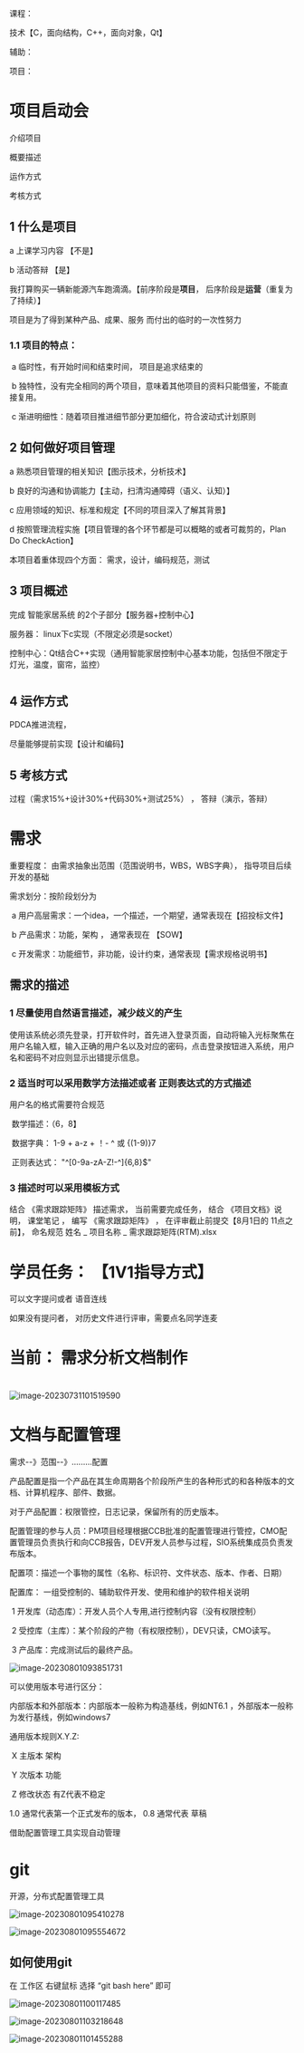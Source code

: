 课程：

技术【C，面向结构，C++，面向对象，Qt】

辅助：

项目：



# 项目启动会

介绍项目

概要描述

运作方式

考核方式



## 1	什么是项目

a	上课学习内容		【不是】

b	活动答辩				【是】

我打算购买一辆新能源汽车跑滴滴。【前序阶段是**项目**， 后序阶段是**运营**（重复为了持续）】

项目是为了得到某种产品、成果、服务 而付出的临时的一次性努力

### 1.1	项目的特点：

​	a	临时性，有开始时间和结束时间，  项目是追求结束的

​	b	独特性，没有完全相同的两个项目，意味着其他项目的资料只能借鉴，不能直接复用。

​	c	渐进明细性：随着项目推进细节部分更加细化，符合波动式计划原则



## 2	如何做好项目管理

a	熟悉项目管理的相关知识【图示技术，分析技术】

b	良好的沟通和协调能力【主动，扫清沟通障碍（语义、认知）】

c	应用领域的知识、标准和规定【不同的项目深入了解其背景】

d	按照管理流程实施【项目管理的各个环节都是可以概略的或者可裁剪的，Plan Do CheckAction】





本项目着重体现四个方面：   需求，设计，编码规范，测试

## 3	项目概述

完成       智能家居系统 的2个子部分【服务器+控制中心】

服务器：  linux下c实现（不限定必须是socket）

控制中心：Qt结合C++实现（通用智能家居控制中心基本功能，包括但不限定于   灯光，温度，窗帘，监控）

# 

## 4	运作方式

PDCA推进流程，

尽量能够提前实现【设计和编码】



## 5	考核方式

过程（需求15%+设计30%+代码30%+测试25%）   ，   答辩（演示，答辩）





# 需求

重要程度： 由需求抽象出范围（范围说明书，WBS，WBS字典）， 指导项目后续开发的基础

需求划分：按阶段划分为

​	a	用户高层需求：一个idea，一个描述，一个期望，通常表现在【招投标文件】

​	b	产品需求：功能，架构  ，  通常表现在 【SOW】

​	c	开发需求：功能细节，非功能，设计约束，通常表现【需求规格说明书】



## 需求的描述

### 1	尽量使用自然语言描述，减少歧义的产生

使用该系统必须先登录，打开软件时，首先进入登录页面，自动将输入光标聚焦在用户名输入框，输入正确的用户名以及对应的密码，点击登录按钮进入系统，用户名和密码不对应则显示出错提示信息。

### 2	适当时可以采用数学方法描述或者  正则表达式的方式描述

用户名的格式需要符合规范

​	数学描述：（6，8】   

​	数据字典： 1-9 + a-z + ！- ^       或    {(1-9)}7

​	正则表达式：  "^[0-9a-zA-Z!-^]{6,8}$"   

### 3	描述时可以采用模板方式

结合  《需求跟踪矩阵》   描述需求， 当前需要完成任务， 结合  《项目文档》说明，  课堂笔记  ， 编写  《需求跟踪矩阵》  ，     在评审截止前提交【8月1日的 11点之前】， 命名规范        姓名 _ 项目名称 _ 需求跟踪矩阵(RTM).xlsx 







# 学员任务：   【1V1指导方式】

可以文字提问或者   语音连线

如果没有提问者， 对历史文件进行评审，需要点名同学连麦  



# 当前： 需求分析文档制作







# 



![image-20230731101519590](image-20230731101519590.png)



# 文档与配置管理

需求--》范围--》.........配置

产品配置是指一个产品在其生命周期各个阶段所产生的各种形式的和各种版本的文档、计算机程序、部件、数据。

对于产品配置：权限管控，日志记录，保留所有的历史版本。

配置管理的参与人员：PM项目经理根据CCB批准的配置管理进行管控，CMO配置管理员负责执行和向CCB报告，DEV开发人员参与过程，SIO系统集成员负责发布版本。

配置项：描述一个事物的属性（名称、标识符、文件状态、版本、作者、日期）

配置库： 一组受控制的、辅助软件开发、使用和维护的软件相关说明

​	1	开发库（动态库）：开发人员个人专用,进行控制内容（没有权限控制）

​	2	受控库（主库）：某个阶段的产物（有权限控制），DEV只读，CMO读写。

​	3	产品库：完成测试后的最终产品。

![image-20230801093851731](image-20230801093851731.png)

可以使用版本号进行区分：

内部版本和外部版本：内部版本一般称为构造基线，例如NT6.1   ，外部版本一般称为发行基线，例如windows7

通用版本规则X.Y.Z:

​	X	主版本	架构

​	Y	次版本	功能

​	Z	修改状态	有Z代表不稳定

1.0	通常代表第一个正式发布的版本，    0.8	通常代表 草稿   



借助配置管理工具实现自动管理

# git	

开源，分布式配置管理工具

![image-20230801095410278](image-20230801095410278.png)



![image-20230801095554672](image-20230801095554672.png)

## 如何使用git

在 工作区  右键鼠标   选择   “git  bash  here”   即可

![image-20230801100117485](image-20230801100117485.png)

![image-20230801103218648](image-20230801103218648.png)























![image-20230801101455288](image-20230801101455288.png)

